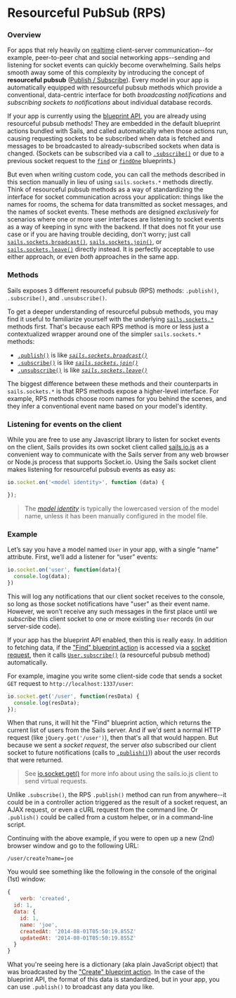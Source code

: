 # Resourceful PubSub (RPS)

### Overview

For apps that rely heavily on [realtime](http://sailsjs.com/documentation/concepts/realtime) client-server communication--for example, peer-to-peer chat and social networking apps--sending and listening for socket events can quickly become overwhelming.  Sails helps smooth away some of this complexity by introducing the concept of **resourceful pubsub** ([Publish / Subscribe](http://en.wikipedia.org/wiki/Publish%E2%80%93subscribe_pattern)).  Every model in your app is automatically equipped with resourceful pubsub methods which provide a conventional, data-centric interface for both _broadcasting notifications_ and _subscribing sockets to notifications_ about individual database records.

If your app is currently using the [blueprint API](http://sailsjs.com/documentation/reference/blueprint-api), you are already using resourceful pubsub methods!  They are embedded in the default blueprint actions bundled with Sails, and called automatically when those actions run, causing requesting sockets to be subscribed when data is fetched and messages to be broadcasted to already-subscribed sockets when data is changed. (Sockets can be subscribed via a call to [`.subscribe()`](http://sailsjs.com/documentation/reference/web-sockets/resourceful-pub-sub/subscribe) or due to a previous socket request to the [`find`](http://sailsjs.com/documentation/reference/blueprint-api/find) or [`findOne`](http://sailsjs.com/documentation/reference/blueprint-api/find-one) blueprints.)

But even when writing custom code, you can call the methods described in this section manually in lieu of using `sails.sockets.*` methods directly.  Think of resourceful pubsub methods as a way of standardizing the interface for socket communication across your application: things like the names for rooms, the schema for data transmitted as socket messages, and the names of socket events.  These methods are designed _exclusively_ for scenarios where one or more user interfaces are listening to socket events as a way of keeping in sync with the backend.  If that does not fit your use case or if you are having trouble deciding, don't worry; just call [`sails.sockets.broadcast()`](http://sailsjs.com/documentation/reference/web-sockets/sails-sockets/broadcast), [`sails.sockets.join()`](http://sailsjs.com/documentation/reference/web-sockets/sails-sockets/join), or [`sails.sockets.leave()`](http://sailsjs.com/documentation/reference/web-sockets/sails-sockets/leave) directly instead.  It is perfectly acceptable to use either approach, or even _both_ approaches in the same app.


### Methods

Sails exposes 3 different resourceful pubsub (RPS) methods: `.publish()`, `.subscribe()`, and `.unsubscribe()`.

To get a deeper understanding of resourceful pubsub methods, you may find it useful to familiarize yourself with the underlying [`sails.sockets.*`](http://sailsjs.com/documentation/reference/web-sockets/sails-sockets) methods first.  That's because each RPS method is more or less just a contextualized wrapper around one of the simpler `sails.sockets.*` methods:

+ [`.publish()`](http://sailsjs.com/documentation/reference/web-sockets/resourceful-pub-sub/publish) is like _[`sails.sockets.broadcast()`](http://sailsjs.com/documentation/reference/web-sockets/sails-sockets/broadcast)_
+ [`.subscribe()`](http://sailsjs.com/documentation/reference/web-sockets/resourceful-pub-sub/subscribe) is like _[`sails.sockets.join()`](http://sailsjs.com/documentation/reference/web-sockets/sails-sockets/join)_
+ [`.unsubscribe()`](http://sailsjs.com/documentation/reference/web-sockets/resourceful-pub-sub/unsubscribe)  is like _[`sails.sockets.leave()`](http://sailsjs.com/documentation/reference/web-sockets/sails-sockets/leave)_

The biggest difference between these methods and their counterparts in `sails.sockets.*` is that RPS methods expose a higher-level interface.  For example, RPS methods choose room names for you behind the scenes, and they infer a conventional event name based on your model's identity.


### Listening for events on the client

While you are free to use any Javascript library to listen for socket events on the client, Sails provides its own socket client called [sails.io.js](http://sailsjs.com/documentation/reference/websockets/sails.io.js) as a convenient way to communicate with the Sails server from any web browser or Node.js process that supports Socket.io.  Using the Sails socket client makes listening for resourceful pubsub events as easy as:

```javascript
io.socket.on('<model identity>', function (data) {

});
```

> The _[model identity](http://sailsjs.com/documentation/concepts/models-and-orm/model-settings#?identity)_ is typically the lowercased version of the model name, unless it has been manually configured in the model file.


### Example

Let&rsquo;s say you have a model named `User` in your app, with a single &ldquo;name&rdquo; attribute.  First, we&rsquo;ll add a listener for &ldquo;user&rdquo; events:

```javascript
io.socket.on('user', function(data){
  console.log(data);
})
```

This will log any notifications that our client socket receives to the console, so long as those socket notifications have "user" as their event name.  However, we won&rsquo;t receive any such messages in the first place until we *subscribe* this client socket to one or more existing `User` records (in our server-side code).

If your app has the blueprint API enabled, then this is really easy.  In addition to fetching data, if the ["Find" blueprint action](http://sailsjs.com/documentation/reference/blueprint-api/find-where) is accessed via a [socket request](http://sailsjs.com/documentation/reference/web-sockets/socket-client/io-socket-get), then it calls [`User.subscribe()`](http://sailsjs.com/documentation/reference/web-sockets/resourceful-pub-sub/subscribe) (a resourceful pubsub method) automatically.

For example, imagine you write some client-side code that sends a socket `GET` request to `http://localhost:1337/user`:

```js
io.socket.get('/user', function(resData) {
  console.log(resData);
});
```

When that runs, it will hit the "Find" blueprint action, which returns the current list of users from the Sails server.  And if we'd sent a normal HTTP request (like `jQuery.get('/user')`), then that's all that would happen.  But because we sent a _socket request_, the server _also_ subscribed our client socket to future notifications (calls to [`.publish()`](http://sailsjs.com/documentation/reference/web-sockets/resourceful-pub-sub/publish))) about the user records that were returned.

> See [io.socket.get()](http://sailsjs.com/documentation/reference/web-sockets/socket-client/io-socket-get) for more info about using the sails.io.js client to send virtual requests.

Unlike `.subscribe()`, the RPS `.publish()` method can run from anywhere--it could be in a controller action triggered as the result of a socket request, an AJAX request, or even a cURL request from the command line.  Or `.publish()` could be called from a custom helper, or in a command-line script.


Continuing with the above example, if you were to open up a new (2nd) browser window and go to the following URL:

```
/user/create?name=joe
```

You would see something like the following in the console of the original (1st) window:

```js
{
	verb: 'created',
  id: 1,
  data: {
    id: 1,
    name: 'joe',
    createdAt: '2014-08-01T05:50:19.855Z'
    updatedAt: '2014-08-01T05:50:19.855Z'
  }
}
```

What you're seeing here is a dictionary (aka plain JavaScript object) that was broadcasted by the ["Create" blueprint action](http://sailsjs.com/documentation/reference/blueprint-api/create).  In the case of the blueprint API, the format of this data is standardized, but in your app, you can use `.publish()` to broadcast any data you like.


<docmeta name="displayName" value="Resourceful PubSub">
